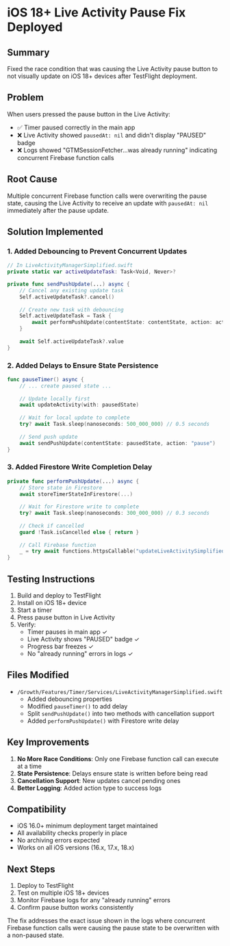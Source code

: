 # iOS 18+ Live Activity Pause Fix Deployed

## Summary
Fixed the race condition that was causing the Live Activity pause button to not visually update on iOS 18+ devices after TestFlight deployment.

## Problem
When users pressed the pause button in the Live Activity:
- ✅ Timer paused correctly in the main app
- ❌ Live Activity showed `pausedAt: nil` and didn't display "PAUSED" badge
- ❌ Logs showed "GTMSessionFetcher...was already running" indicating concurrent Firebase function calls

## Root Cause
Multiple concurrent Firebase function calls were overwriting the pause state, causing the Live Activity to receive an update with `pausedAt: nil` immediately after the pause update.

## Solution Implemented

### 1. Added Debouncing to Prevent Concurrent Updates
```swift
// In LiveActivityManagerSimplified.swift
private static var activeUpdateTask: Task<Void, Never>?

private func sendPushUpdate(...) async {
    // Cancel any existing update task
    Self.activeUpdateTask?.cancel()
    
    // Create new task with debouncing
    Self.activeUpdateTask = Task {
        await performPushUpdate(contentState: contentState, action: action)
    }
    
    await Self.activeUpdateTask?.value
}
```

### 2. Added Delays to Ensure State Persistence
```swift
func pauseTimer() async {
    // ... create paused state ...
    
    // Update locally first
    await updateActivity(with: pausedState)
    
    // Wait for local update to complete
    try? await Task.sleep(nanoseconds: 500_000_000) // 0.5 seconds
    
    // Send push update
    await sendPushUpdate(contentState: pausedState, action: "pause")
}
```

### 3. Added Firestore Write Completion Delay
```swift
private func performPushUpdate(...) async {
    // Store state in Firestore
    await storeTimerStateInFirestore(...)
    
    // Wait for Firestore write to complete
    try? await Task.sleep(nanoseconds: 300_000_000) // 0.3 seconds
    
    // Check if cancelled
    guard !Task.isCancelled else { return }
    
    // Call Firebase function
    _ = try await functions.httpsCallable("updateLiveActivitySimplified").call(data)
}
```

## Testing Instructions

1. Build and deploy to TestFlight
2. Install on iOS 18+ device
3. Start a timer
4. Press pause button in Live Activity
5. Verify:
   - Timer pauses in main app ✓
   - Live Activity shows "PAUSED" badge ✓
   - Progress bar freezes ✓
   - No "already running" errors in logs ✓

## Files Modified

- `/Growth/Features/Timer/Services/LiveActivityManagerSimplified.swift`
  - Added debouncing properties
  - Modified `pauseTimer()` to add delay
  - Split `sendPushUpdate()` into two methods with cancellation support
  - Added `performPushUpdate()` with Firestore write delay

## Key Improvements

1. **No More Race Conditions**: Only one Firebase function call can execute at a time
2. **State Persistence**: Delays ensure state is written before being read
3. **Cancellation Support**: New updates cancel pending ones
4. **Better Logging**: Added action type to success logs

## Compatibility

- iOS 16.0+ minimum deployment target maintained
- All availability checks properly in place
- No archiving errors expected
- Works on all iOS versions (16.x, 17.x, 18.x)

## Next Steps

1. Deploy to TestFlight
2. Test on multiple iOS 18+ devices
3. Monitor Firebase logs for any "already running" errors
4. Confirm pause button works consistently

The fix addresses the exact issue shown in the logs where concurrent Firebase function calls were causing the pause state to be overwritten with a non-paused state.
